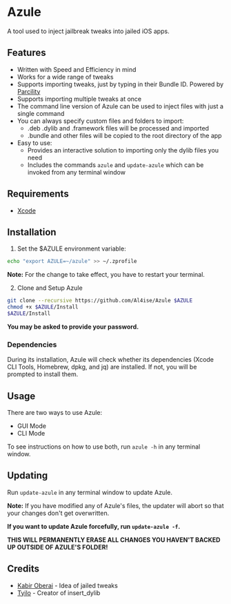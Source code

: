 # Azule

A tool used to inject jailbreak tweaks into jailed iOS apps.

## Features
* Written with Speed and Efficiency in mind
* Works for a wide range of tweaks
* Supports importing tweaks, just by typing in their Bundle ID. Powered by [Parcility](https://parcility.co)
* Supports importing multiple tweaks at once
* The command line version of Azule can be used to inject files with just a single command
* You can always specify custom files and folders to import:
  - .deb .dylib and .framework files will be processed and imported 
  - .bundle and other files will be copied to the root directory of the app
* Easy to use:
  - Provides an interactive solution to importing only the dylib files you need
  - Includes the commands `azule` and `update-azule` which can be invoked from any terminal window

## Requirements
* [Xcode](https://apps.apple.com/us/app/xcode/id497799835)

## Installation
1. Set the $AZULE environment variable:
```zsh
echo "export AZULE=~/azule" >> ~/.zprofile
```
**Note:** For the change to take effect, you have to restart your terminal.

2. Clone and Setup Azule
```zsh
git clone --recursive https://github.com/Al4ise/Azule $AZULE
chmod +x $AZULE/Install
$AZULE/Install
```
**You may be asked to provide your password.**

### Dependencies 
During its installation, Azule will check whether its dependencies (Xcode CLI Tools, Homebrew, dpkg, and jq) are installed. If not, you will be prompted to install them.

## Usage
There are two ways to use Azule:
* GUI Mode
* CLI Mode

To see instructions on how to use both, run `azule -h` in any terminal window.

## Updating
Run `update-azule` in any terminal window to update Azule.

**Note:** If you have modified any of Azule's files, the updater will abort so that your changes don't get overwritten.

**If you want to update Azule forcefully, run `update-azule -f`.**

**THIS WILL PERMANENTLY ERASE ALL CHANGES YOU HAVEN'T BACKED UP OUTSIDE OF AZULE'S FOLDER!**

## Credits

* [Kabir Oberai](https://github.com/kabiroberai/theos-jailed) - Idea of jailed tweaks
* [Tyilo](https://github.com/Tyilo/insert_dylib) - Creator of insert_dylib

